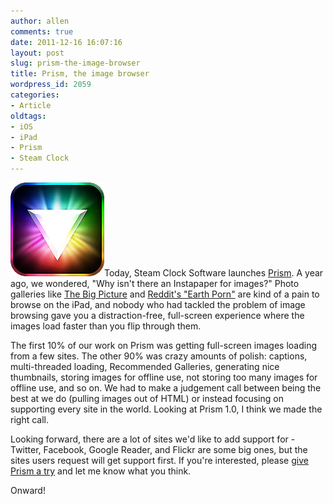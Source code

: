 ```yaml
---
author: allen
comments: true
date: 2011-12-16 16:07:16
layout: post
slug: prism-the-image-browser
title: Prism, the image browser
wordpress_id: 2059
categories:
- Article
oldtags:
- iOS
- iPad
- Prism
- Steam Clock
---
```


[![](/images/wp-uploads/2011/12/prism-image-browser.png)](http://www.steamclocksw.com/prism/)Today, Steam Clock Software launches [Prism](http://www.steamclocksw.com/prism/). A year ago, we wondered, "Why isn't there an Instapaper for images?" Photo galleries like [The Big Picture](http://www.boston.com/bigpicture/) and [Reddit's "Earth Porn"](http://www.reddit.com/r/earthporn) are kind of a pain to browse on the iPad, and nobody who had tackled the problem of image browsing gave you a distraction-free, full-screen experience where the images load faster than you flip through them.

The first 10% of our work on Prism was getting full-screen images loading from a few sites. The other 90% was crazy amounts of polish: captions, multi-threaded loading, Recommended Galleries, generating nice thumbnails, storing images for offline use, not storing too many images for offline use, and so on. We had to make a judgement call between being the best at we do (pulling images out of HTML) or instead focusing on supporting every site in the world. Looking at Prism 1.0, I think we made the right call.

Looking forward, there are a lot of sites we'd like to add support for - Twitter, Facebook, Google Reader, and Flickr are some big ones, but the sites users request will get support first. If you're interested, please [give Prism a try](itms://itunes.apple.com/app/prism-the-image-browser/id488236799?mt=8) and let me know what you think.

Onward!

